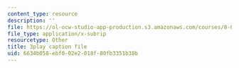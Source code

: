 ```yaml
---
content_type: resource
description: ''
file: https://ol-ocw-studio-app-production.s3.amazonaws.com/courses/8-04-quantum-physics-i-spring-2013/6634b058ebf002e2018f80fb3351b38b_SZlnoxak4xM.srt
file_type: application/x-subrip
resourcetype: Other
title: 3play caption file
uid: 6634b058-ebf0-02e2-018f-80fb3351b38b
---
```

